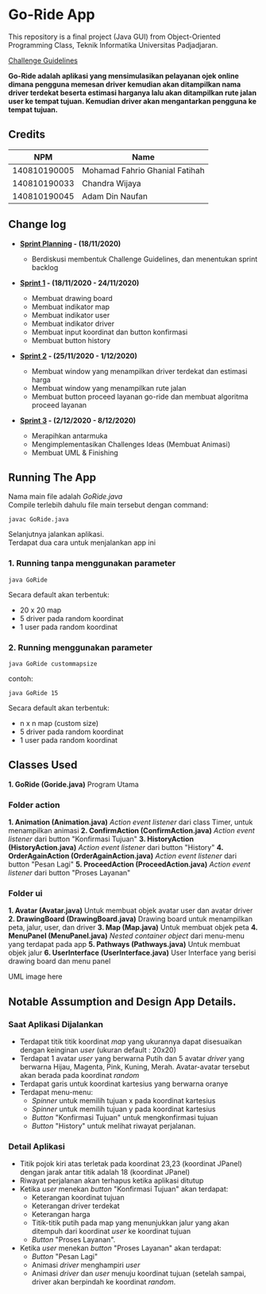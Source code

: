 # Go-Ride App

This repository is a final project (Java GUI) from Object-Oriented Programming Class, Teknik Informatika Universitas Padjadjaran.

[Challenge Guidelines](challenge-guideline.md)

**Go-Ride adalah aplikasi yang mensimulasikan pelayanan ojek online dimana pengguna memesan driver kemudian akan ditampilkan nama driver terdekat beserta 
estimasi harganya lalu akan ditampilkan rute jalan user ke tempat tujuan. Kemudian driver akan mengantarkan pengguna ke tempat tujuan.**

## Credits

| NPM          | Name                           |
| ------------ | ------------------------------ |
| 140810190005 | Mohamad Fahrio Ghanial Fatihah |
| 140810190033 | Chandra Wijaya                 |
| 140810190045 | Adam Din Naufan                |

## Change log

- **[Sprint Planning](changelog/sprint-planning.md) - (18/11/2020)**

  - Berdiskusi membentuk Challenge Guidelines, dan menentukan sprint backlog

- **[Sprint 1](changelog/sprint-1.md) - (18/11/2020 - 24/11/2020)**
  - Membuat drawing board                                
  - Membuat indikator map                                
  - Membuat indikator user                     
  - Membuat indikator driver    
  - Membuat input koordinat dan button konfirmasi        
  - Membuat button history    

- **[Sprint 2](changelog/sprint-2.md) - (25/11/2020 - 1/12/2020)**
  - Membuat window yang menampilkan driver terdekat dan estimasi harga	
  - Membuat window yang menampilkan rute jalan	
  - Membuat button proceed layanan go-ride dan membuat algoritma proceed layanan
  
- **[Sprint 3](changelog/sprint-3.md) - (2/12/2020 - 8/12/2020)**
  - Merapihkan antarmuka
  - Mengimplementasikan Challenges Ideas (Membuat Animasi)
  - Membuat UML & Finishing 

## Running The App

Nama main file adalah *GoRide.java* <br>
Compile terlebih dahulu file main tersebut dengan command:
```
javac GoRide.java
```

Selanjutnya jalankan aplikasi. <br>
Terdapat dua cara untuk menjalankan app ini

### 1. Running tanpa menggunakan parameter
```
java GoRide
```

Secara default akan terbentuk:
- 20 x 20 map
- 5 driver pada random koordinat
- 1 user pada random koordinat

### 2. Running menggunakan parameter
```
java GoRide custommapsize
```
contoh:
```
java GoRide 15
```

Secara default akan terbentuk:
- n x n map (custom size)
- 5 driver pada random koordinat
- 1 user pada random koordinat

## Classes Used

**1. GoRide (Goride.java)**
Program Utama

### Folder action
**1. Animation (Animation.java)**
*Action event listener* dari class Timer, untuk menampilkan animasi
**2. ConfirmAction (ConfirmAction.java)**
*Action event listener* dari button "Konfirmasi Tujuan"
**3. HistoryAction (HistoryAction.java)**
*Action event listener* dari button "History"
**4. OrderAgainAction (OrderAgainAction.java)**
*Action event listener* dari button "Pesan Lagi"
**5. ProceedAction (ProceedAction.java)**
*Action event listener* dari button "Proses Layanan"


### Folder ui
**1. Avatar (Avatar.java)**
Untuk membuat objek avatar user dan avatar driver
**2. DrawingBoard (DrawingBoard.java)**
Drawing board untuk menampilkan peta, jalur, user, dan driver
**3. Map (Map.java)**
Untuk membuat objek peta
**4. MenuPanel (MenuPanel.java)**
*Nested container object* dari menu-menu yang terdapat pada app
**5. Pathways (Pathways.java)**
Untuk membuat objek jalur
**6. UserInterface (UserInterface.java)**
User Interface yang berisi drawing board dan menu panel

UML image here

## Notable Assumption and Design App Details.
### Saat Aplikasi Dijalankan
  - Terdapat titik titik koordinat *map* yang ukurannya dapat disesuaikan dengan keinginan *user* (ukuran default : 20x20)
  - Terdapat 1 avatar *user* yang berwarna Putih dan 5 avatar *driver* yang berwarna Hijau, Magenta, Pink, Kuning, Merah. Avatar-avatar tersebut akan berada pada koordinat *random*
  - Terdapat garis untuk koordinat kartesius yang berwarna oranye
  - Terdapat menu-menu:
    - *Spinner* untuk memilih tujuan x pada koordinat kartesius
    - *Spinner* untuk memilih tujuan y pada koordinat kartesius
    - *Button* "Konfirmasi Tujuan" untuk mengkonfirmasi tujuan
    - *Button* "History" untuk melihat riwayat perjalanan.
### Detail Aplikasi
  - Titik pojok kiri atas terletak pada koordinat 23,23 (koordinat JPanel) dengan jarak antar titik adalah 18 (koordinat JPanel)
  - Riwayat perjalanan akan terhapus ketika aplikasi ditutup
  - Ketika *user* menekan *button* "Konfirmasi Tujuan" akan terdapat:
    - Keterangan koordinat tujuan
    - Keterangan driver terdekat
    - Keterangan harga
    - Titik-titik putih pada map yang menunjukkan jalur yang akan ditempuh dari koordinat *user* ke koordinat tujuan
    - *Button* "Proses Layanan".
  - Ketika *user* menekan *button* "Proses Layanan" akan terdapat:
    - *Button* "Pesan Lagi"
    - Animasi *driver* menghampiri *user*
    - Animasi *driver* dan *user* menuju koordinat tujuan (setelah sampai, driver akan berpindah ke koordinat *random*.
